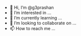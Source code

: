 - 👋 Hi, I’m @g3prashan
- 👀 I’m interested in ...
- 🌱 I’m currently learning ...
- 💞️ I’m looking to collaborate on ...
- 📫 How to reach me ...

<!---
g3prashan/g3prashan is a ✨ special ✨ repository because its `README.md` (this file) appears on your GitHub profile.
You can click the Preview link to take a look at your changes.
--->
